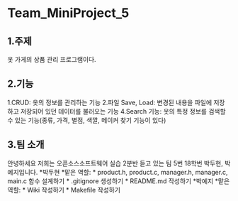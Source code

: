 # Team_MiniProject_5
## 1.주제
  옷 가게의 상품 관리 프로그램이다.
## 2.기능
  1.CRUD: 옷의 정보를 관리하는 기능
  2.파일 Save, Load: 변경된 내용을 파일에 저장하고 저장되어 있던 데이터를 불러오는 기능
  4.Search 기능: 옷의 특정 정보를 검색할 수 있는 기능(종류, 가격, 별점, 색깔, 메이커 찾기 기능이 있다)
## 3.팀 소개
  안녕하세요 저희는 오픈소스소프트웨어 실습 2분반 듣고 있는 팀 5번 18학번 박두현, 박예지입니다.
  *박두현 
    *맡은 역할: 
      * product.h, product.c, manager.h, manager.c, main.c 함수 설계하기 
      * .gitignore 생성하기
      * README.md 작성하기
  *박예지 
    *맡은 역할:
      * Wiki 작성하기
      * Makefile 작성하기
